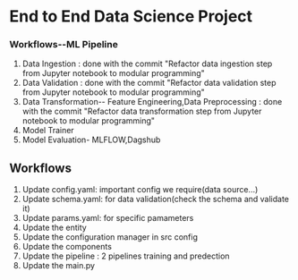 # End to End Data Science Project

### Workflows--ML Pipeline

1. Data Ingestion : done with the commit "Refactor data ingestion step from Jupyter notebook to modular programming"
2. Data Validation : done with the commit "Refactor data validation step from Jupyter notebook to modular programming"
3. Data Transformation-- Feature Engineering,Data Preprocessing : done with the commit "Refactor data transformation step from Jupyter notebook to modular programming"
4. Model Trainer
5. Model Evaluation- MLFLOW,Dagshub

## Workflows

1. Update config.yaml: important config we require(data source...)
2. Update schema.yaml: for data validation(check the schema and validate it)
3. Update params.yaml: for specific pamameters
4. Update the entity
5. Update the configuration manager in src config
6. Update the components
7. Update the pipeline : 2 pipelines training and predection 
8. Update the main.py